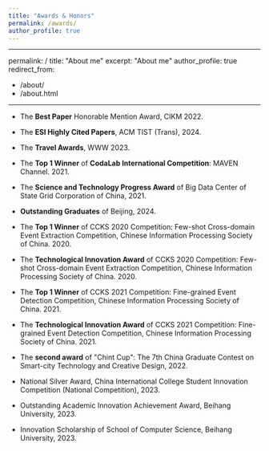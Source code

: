```yaml
---
title: "Awards & Honors"
permalink: /awards/
author_profile: true
---
```

---
permalink: /
title: "About me"
excerpt: "About me"
author_profile: true
redirect_from: 
  - /about/
  - /about.html
---


* The **Best Paper** Honorable Mention Award, CIKM 2022.
  
* The **ESI Highly Cited Papers**, ACM TIST (Trans), 2024.
  
* The **Travel Awards**, WWW 2023.
  
* The **Top 1 Winner** of **CodaLab International Competition**: MAVEN Channel. 2021.
  
* The **Science and Technology Progress Award** of Big Data Center of State Grid Corporation of China, 2021.
  
* **Outstanding Graduates** of Beijing, 2024.

* The **Top 1 Winner** of CCKS 2020 Competition: Few-shot Cross-domain Event Extraction Competition, Chinese Information Processing Society of China. 2020.

* The **Technological Innovation Award** of CCKS 2020 Competition: Few-shot Cross-domain Event Extraction Competition, Chinese Information Processing Society of China. 2020.

* The **Top 1 Winner** of CCKS 2021 Competition: Fine-grained Event Detection Competition, Chinese Information Processing Society of China. 2021.

* The **Technological Innovation Award** of CCKS 2021 Competition: Fine-grained Event Detection Competition, Chinese Information Processing Society of China. 2021.
  
* The **second award** of "Chint Cup": The 7th China Graduate Contest on Smart-city Technology and Creative Design, 2022.
  
* National Silver Award, China International College Student Innovation Competition (National Competition), 2023.
  
* Outstanding Academic Innovation Achievement Award, Beihang University, 2023.
  
* Innovation Scholarship of School of Computer Science, Beihang University, 2023.


  

